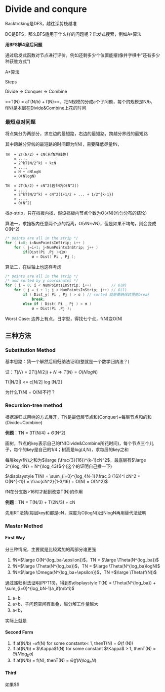 # Divide and conqure

Backtrcking是DFS，越往深剪枝越准

DC是BFS，那么BFS适用于什么样的问题呢？启发式搜索，例如A*算法



**用BFS解4皇后问题**

通过启发式函数对节点进行评价，例如还剩多少个位置能摆(像井字棋中“还有多少种获胜方式”)

A*算法



Steps

Divide $\Longrightarrow$ Conquer $\Longrightarrow$ Combine

==T(N) = aT(N/b) + f(N)==，把N规模的分成a个子问题，每个的规模是N/b，f(N)是本层在Divide&Combine上花的时间



### 最短点对问题

将点集分为两部分，求左边的最短路，右边的最短路，跨越分界线的最短路

其中跨越分界线的最短路的时间即为f(N)，需要降低尽量fN，

```
TN	= 2T(N/2) + cN(若fN为线性)
	= ....
	= 2^kT(N/2^k) + kcN
	= ....
	= N + cNlogN
	= O(NlogN)
	
TN	= 2T(N/2) + cN^2(若fN为O(N^2))
	= ....
	= 2^kT(N/2^k) + cN^2(1+1/2 + ... + 1/2^{k-1})
	= ....
	= O(N^2)
```

找σ-strip，只在挡板内找，假设挡板内节点个数为O(√N)(均匀分布的结论)

算法一，求挡板内任意两个点的距离，O(√N×√N)，但是如果不均匀，则会变成O(N^2)

```cpp
/* points are all in the strip */
for ( i=0; i<NumPointsInStrip; i++ )
    for ( j=i+1; j<NumPointsInStrip; j++ )
        if(Dist(Pi ,Pj )<σ)
            σ = Dist( Pi , Pj );
```

算法二，在纵轴上也这样考虑

```cpp
/* points are all in the strip */
/* and sorted by y coordinates */
for ( i = 0; i < NumPointsInStrip; i++)			// O(N)
    for ( j = i + 1; j < NumPointsInStrip; j++)	// O(1)
        if ( Dist_y( Pi , Pj ) > σ ) // sorted 就是要确保这里能break
            break;
        else if ( Dist( Pi , Pj ) < σ )
            σ = Dist(Pi ,Pj );
```

Worst Case: 边界上有点，日字型，得找七个点，f(N)变O(N)



## 三种方法

### Substitution Method

基本思路：猜一个解然后用归纳法证明(整就是一个数学归纳法？)

证：$T(N) = 2T(\lfloor N/2 \rfloor) + N \Longrightarrow T(N) = O(NlogN)$

T(|N/2|) <= c[N/2] log [N/2]

为什么T(N) = O(N)不行？

### Recursion-tree method

根据递归式用树的方式展开，TN是最低层节点和(Conquer)+每层节点和的和(Divide+Combine)

**例题**：TN = 3T(N/4) + $\Theta$(N^2)

画树，节点的key表示自己的fN(Divide&Combine所花时间)，每个节点三个儿子，每个的key是自己的1/4；树高是log(4,N)，求每层的key之和

每层key(fN)之和为$\large (\frac{3}{16})^{k-1}cN^2$，最底层有$\large 3^{\log_4N} = N^{\log_43}$个(这个的证明自己推一下)

$\displaystyle T(N) = \sum_{i=0}^{log_4N-1}(\frac 3 {16})^i cN^2 + O(N^{<1}) = \frac{cN^2}{1-3/16} + O(N) = O(N^2)$

fN在分支数>16时才起到改变T(N)的作用	



**例题**：TN = T(N/3) + T(2N/3) + cN

先用RT法猜(每层key和都是cN，深度为O(logN))出NlogN再用替代法证明

### Master Method

#### First Way

分三种情况，主要就是比较累加的两部分谁更强

1. fN=$\large O(N^{log_ba-\epsilon})$，TN = $\large \Theta(N^{log_ba})$
2. fN=$\large \Theta(N^{log_ba})$，TN = $\large \Theta(N^{log_ba}logN)$
3. fN=$\large \Omega(N^{log_ba+\epsilon})$，TN =$\large \Theta(f(N))$

通过递归树法证明(PPT13)，得到$\displaystyle T(N) = \Theta(N^{log_ba}) + \sum_{i=0}^{log_bN-1}a_if(n/b^i)$

1. a=b
2. a>b，子问题空间有重叠，越分解工作量越大
3. a<b，

实际上就是

#### Second Form

1. If af(N/b) =$\kappa$f(N) for some constant$\kappa$< 1, thenT(N) = $\Theta$(f (N))
2. If af(N/b) = $\Kappa$f(N) for some constant $\Kappa$ > 1, thenT(N) = $\Theta (N\log_b a )$
3. If af(N/b) = f(N), thenT(N) = $\Theta( f (N)log_b N)$

#### Third

如果$$

